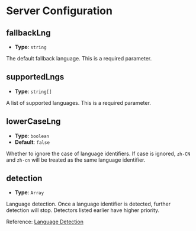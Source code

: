 # Server Configuration

## fallbackLng

- **Type**: `string`

The default fallback language. This is a required parameter.

## supportedLngs

- **Type**: `string[]`

A list of supported languages. This is a required parameter.

## lowerCaseLng

- **Type**: `boolean`
- **Default**: `false`

Whether to ignore the case of language identifiers. If case is ignored, `zh-CN` and `zh-cn` will be treated as the same language identifier.

## detection

- **Type**: `Array`

Language detection. Once a language identifier is detected, further detection will stop. Detectors listed earlier have higher priority.

Reference: [Language Detection](../guides/language-detection.md#server-side)
